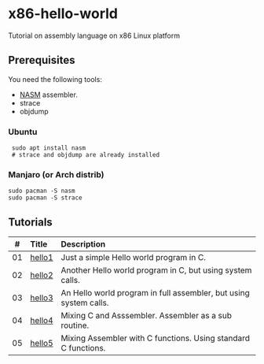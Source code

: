 # x86-hello-world
Tutorial on assembly language on x86 Linux platform

## Prerequisites
You need the following tools:
- [NASM](https://nasm.us/) assembler.
- strace
- objdump

### Ubuntu
``` Shell
 sudo apt install nasm
 # strace and objdump are already installed
```

### Manjaro (or Arch distrib)
``` Shell
sudo pacman -S nasm
sudo pacman -S strace
```


## Tutorials

|  # | Title | Description |
|:---:|:------|:------------|
| 01 | [hello1](./hello1/README.md)                | Just a simple Hello world program in C. |
| 02 | [hello2](./hello2/README.md)                | Another Hello world program in C, but using system calls. |
| 03 | [hello3](./hello3/README.md)                | An Hello world program in full assembler, but using system calls. |
| 04 | [hello4](./hello4/README.md)                | Mixing C and Asssembler. Assembler as a sub routine. |
| 05 | [hello5](./hello5/README.md)                | Mixing Assembler with C functions. Using standard C functions. |